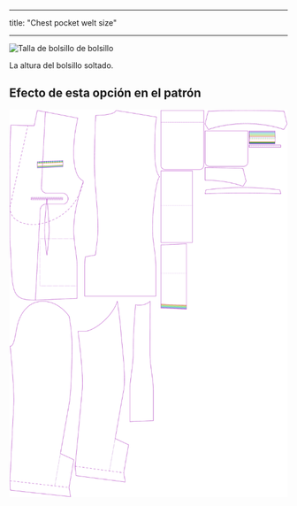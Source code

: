 - - -
title: "Chest pocket welt size"
- - -

![Talla de bolsillo de bolsillo](chestpocketweltsize.svg)

La altura del bolsillo soltado.

## Efecto de esta opción en el patrón

![Esta imagen muestra el efecto de esta opción superponiendo varias variantes que tienen un valor diferente para esta opción](jaeger_chestpocketweltsize_sample.svg "Effect of this option on the pattern")
